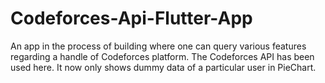 # Codeforces-Api-Flutter-App
An app in the process of building where one can query various features regarding a handle of Codeforces platform. The Codeforces API has been used here. It now only shows dummy data of a particular user in PieChart.
